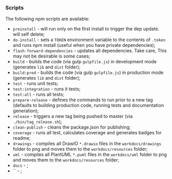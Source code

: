 ### Scripts

The following npm scripts are available:
  - `preinstall` - will run only on the first install to trigger the dep update. will self delete;
  - `do-install` - sets a `TOKEN` environment variable to the contents of `.token` and runs npm install (useful when you have private dependencies);
  - `flash-forward-dependencies` - updates all dependencies. Take care, This may not be desirable is some cases;
  - `build` - builds the code (via gulp `gulpfile.js`) in development mode (generates `lib` and `dist` folder);
  - `build:prod` - builds the code (via gulp `gulpfile.js`) in production mode (generates `lib` and `dist` folder);
  - `test` - runs unit tests;
  - `test:integration` - runs it tests;
  - `test:all` - runs all tests;
  - `prepare-release` - defines the commands to run prior to a new tag (defaults to building production code, running tests and documentation generation);
  - `release` - triggers a new tag being pushed to master (via `./bin/tag_release.sh`);
  - `clean-publish` - cleans the package.json for publishing;
  - `coverage` - runs all test, calculates coverage and generates badges for readme;
  - `drawings` - compiles all DrawIO `*.drawio` files in the `workdocs/drawings` folder to png and moves them to the `workdocs/resources` folder;
  - `uml` - compiles all PlantUML `*.puml` files in the `workdocs/uml` folder to png and moves them to the `workdocs/resources` folder;
  - `docs` - ;
  - `` - ;
